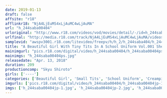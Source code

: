 ```yaml
---
date: 2019-01-13
draft: false
affsite: "r18"
afflinkr18: "NjA4LjEuMS4xLjAuMC4wLjAuMA"
url: "h_244saba00404"
urloriginal: "http://www.r18.com/videos/vod/movies/detail/-/id=h_244saba00404"
urlfinal: "http://media.r18.com/track/NjA4LjEuMS4xLjAuMC4wLjAuMA/videos/vod/movies/detail/-/id=h_244saba00404"
samplevid: "awspv3001.r18.com/litevideo/freepv/h/h_2/h_244saba404/h_244saba404_dmb_w.mp4"
title: "A Beautiful Girl With Tiny Tits In A School Uniform Vol.001 She'll Be Having Constant Nipple Tweaking Creampie Sex After School"
mainimgurl: "pics.r18.com/digital/video/h_244saba00404/h_244saba00404ps.jpg"
mainimgs: "h_244saba00404ps.jpg"
releasedate: "Apr. 13, 2018"
duration: 209
productioncomp: "Skyu Shiroto"
girls: ['----']
categories: ['Beautiful Girl', 'Small Tits', 'School Uniform', 'Creampie', 'Blowjob', 'Hi-Def']
imgurls: ['pics.r18.com/digital/video/h_244saba00404/h_244saba00404jp-1.jpg', 'pics.r18.com/digital/video/h_244saba00404/h_244saba00404jp-2.jpg', 'pics.r18.com/digital/video/h_244saba00404/h_244saba00404jp-3.jpg', 'pics.r18.com/digital/video/h_244saba00404/h_244saba00404jp-4.jpg', 'pics.r18.com/digital/video/h_244saba00404/h_244saba00404jp-5.jpg', 'pics.r18.com/digital/video/h_244saba00404/h_244saba00404jp-6.jpg', 'pics.r18.com/digital/video/h_244saba00404/h_244saba00404jp-7.jpg', 'pics.r18.com/digital/video/h_244saba00404/h_244saba00404jp-8.jpg', 'pics.r18.com/digital/video/h_244saba00404/h_244saba00404jp-9.jpg', 'pics.r18.com/digital/video/h_244saba00404/h_244saba00404jp-10.jpg', 'pics.r18.com/digital/video/h_244saba00404/h_244saba00404jp-11.jpg', 'pics.r18.com/digital/video/h_244saba00404/h_244saba00404jp-12.jpg', 'pics.r18.com/digital/video/h_244saba00404/h_244saba00404jp-13.jpg', 'pics.r18.com/digital/video/h_244saba00404/h_244saba00404jp-14.jpg', 'pics.r18.com/digital/video/h_244saba00404/h_244saba00404jp-15.jpg', 'pics.r18.com/digital/video/h_244saba00404/h_244saba00404jp-16.jpg', 'pics.r18.com/digital/video/h_244saba00404/h_244saba00404jp-17.jpg', 'pics.r18.com/digital/video/h_244saba00404/h_244saba00404jp-18.jpg', 'pics.r18.com/digital/video/h_244saba00404/h_244saba00404jp-19.jpg', 'pics.r18.com/digital/video/h_244saba00404/h_244saba00404jp-20.jpg']
imgs: ['h_244saba00404jp-1.jpg', 'h_244saba00404jp-2.jpg', 'h_244saba00404jp-3.jpg', 'h_244saba00404jp-4.jpg', 'h_244saba00404jp-5.jpg', 'h_244saba00404jp-6.jpg', 'h_244saba00404jp-7.jpg', 'h_244saba00404jp-8.jpg', 'h_244saba00404jp-9.jpg', 'h_244saba00404jp-10.jpg', 'h_244saba00404jp-11.jpg', 'h_244saba00404jp-12.jpg', 'h_244saba00404jp-13.jpg', 'h_244saba00404jp-14.jpg', 'h_244saba00404jp-15.jpg', 'h_244saba00404jp-16.jpg', 'h_244saba00404jp-17.jpg', 'h_244saba00404jp-18.jpg', 'h_244saba00404jp-19.jpg', 'h_244saba00404jp-20.jpg']
---
```

